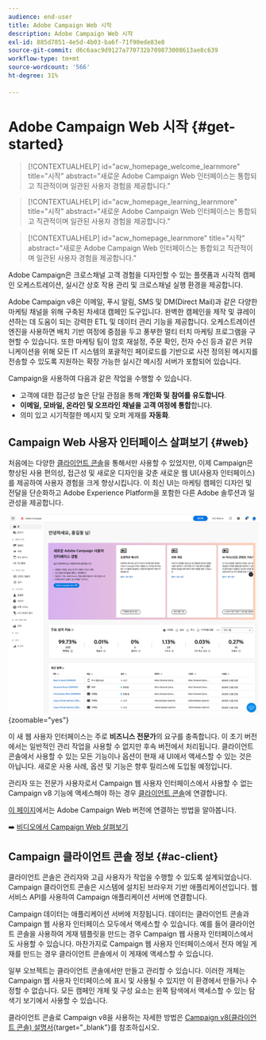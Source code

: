 ```yaml
---
audience: end-user
title: Adobe Campaign Web 시작
description: Adobe Campaign Web 시작
exl-id: 885d7851-4e5d-4b03-ba6f-71f90ede83e8
source-git-commit: d6c6aac9d9127a770732b709873008613ae8c639
workflow-type: tm+mt
source-wordcount: '566'
ht-degree: 31%

---
```


# Adobe Campaign Web 시작 {#get-started}

>[!CONTEXTUALHELP]
>id="acw_homepage_welcome_learnmore"
>title="시작"
>abstract="새로운 Adobe Campaign Web 인터페이스는 통합되고 직관적이며 일관된 사용자 경험을 제공합니다."

>[!CONTEXTUALHELP]
>id="acw_homepage_learning_learnmore"
>title="시작"
>abstract="새로운 Adobe Campaign Web 인터페이스는 통합되고 직관적이며 일관된 사용자 경험을 제공합니다."

>[!CONTEXTUALHELP]
>id="acw_homepage_learnmore"
>title="시작"
>abstract="새로운 Adobe Campaign Web 인터페이스는 통합되고 직관적이며 일관된 사용자 경험을 제공합니다."

Adobe Campaign은 크로스채널 고객 경험을 디자인할 수 있는 플랫폼과 시각적 캠페인 오케스트레이션, 실시간 상호 작용 관리 및 크로스채널 실행 환경을 제공합니다.

Adobe Campaign v8은 이메일, 푸시 알림, SMS 및 DM(Direct Mail)과 같은 다양한 마케팅 채널을 위해 구축된 차세대 캠페인 도구입니다. 완벽한 캠페인을 제작 및 큐레이션하는 데 도움이 되는 강력한 ETL 및 데이터 관리 기능을 제공합니다. 오케스트레이션 엔진을 사용하면 배치 기반 여정에 중점을 두고 풍부한 멀티 터치 마케팅 프로그램을 구현할 수 있습니다. 또한 마케팅 팀이 암호 재설정, 주문 확인, 전자 수신 등과 같은 커뮤니케이션을 위해 모든 IT 시스템의 포괄적인 페이로드를 기반으로 사전 정의된 메시지를 전송할 수 있도록 지원하는 확장 가능한 실시간 메시징 서버가 포함되어 있습니다.

Campaign을 사용하여 다음과 같은 작업을 수행할 수 있습니다.

* 고객에 대한 접근성 높은 단일 관점을 통해 **개인화 및 참여를 유도합니다**.
* **이메일, 모바일, 온라인 및 오프라인 채널을 고객 여정에 통합**&#x200B;합니다.
* 의미 있고 시기적절한 메시지 및 오퍼 게재를 **자동화**.

## Campaign Web 사용자 인터페이스 살펴보기 {#web}

처음에는 다양한 [클라이언트 콘솔](#ac-client)을 통해서만 사용할 수 있었지만, 이제 Campaign은 향상된 사용 편의성, 접근성 및 새로운 디자인을 갖춘 새로운 웹 UI(사용자 인터페이스)를 제공하여 사용자 경험을 크게 향상시킵니다. 이 최신 UI는 마케팅 캠페인 디자인 및 전달을 단순화하고 Adobe Experience Platform을 포함한 다른 Adobe 솔루션과 일관성을 제공합니다.

![Adobe Campaign 웹 사용자 인터페이스 홈 화면의 스크린샷](assets/home.png){zoomable="yes"}

이 새 웹 사용자 인터페이스는 주로 **비즈니스 전문가**&#x200B;의 요구를 충족합니다. 이 초기 버전에서는 일반적인 관리 작업을 사용할 수 없지만 후속 버전에서 처리됩니다. 클라이언트 콘솔에서 사용할 수 있는 모든 기능이나 옵션이 현재 새 UI에서 액세스할 수 있는 것은 아닙니다. 새로운 사용 사례, 옵션 및 기능은 향후 릴리스에 도입될 예정입니다.

관리자 또는 전문가 사용자로서 Campaign 웹 사용자 인터페이스에서 사용할 수 없는 Campaign v8 기능에 액세스해야 하는 경우 [클라이언트 콘솔](#ac-client)에 연결합니다.

[이 페이지](connect-to-campaign.md)에서는 Adobe Campaign Web 버전에 연결하는 방법을 알아봅니다.

➡️ [비디오에서 Campaign Web 살펴보기](#video)

## Campaign 클라이언트 콘솔 정보 {#ac-client}

클라이언트 콘솔은 관리자와 고급 사용자가 작업을 수행할 수 있도록 설계되었습니다. Campaign 클라이언트 콘솔은 시스템에 설치된 브라우저 기반 애플리케이션입니다. 웹 서비스 API를 사용하여 Campaign 애플리케이션 서버에 연결합니다.

Campaign 데이터는 애플리케이션 서버에 저장됩니다. 데이터는 클라이언트 콘솔과 Campaign 웹 사용자 인터페이스 모두에서 액세스할 수 있습니다. 예를 들어 클라이언트 콘솔을 사용하여 게재 템플릿을 만드는 경우 Campaign 웹 사용자 인터페이스에서도 사용할 수 있습니다. 마찬가지로 Campaign 웹 사용자 인터페이스에서 전자 메일 게재를 만드는 경우 클라이언트 콘솔에서 이 게재에 액세스할 수 있습니다.

일부 오브젝트는 클라이언트 콘솔에서만 만들고 관리할 수 있습니다. 이러한 개체는 Campaign 웹 사용자 인터페이스에 표시 및 사용될 수 있지만 이 환경에서 만들거나 수정할 수 없습니다. 모든 캠페인 개체 및 구성 요소는 왼쪽 탐색에서 액세스할 수 있는 탐색기 보기에서 사용할 수 있습니다.

클라이언트 콘솔로 Campaign v8을 사용하는 자세한 방법은 [Campaign v8(클라이언트 콘솔) 설명서](https://experienceleague.adobe.com/docs/campaign/campaign-v8/campaign-home.html?lang=ko){target="_blank"}를 참조하십시오.

<!--
## How-to video {#video}

Learn how to access and navigate the Campaign Web user interface and how to customize the inventory lists. Discover the AI-powered Knowledge Assistant.

>[!VIDEO](https://video.tv.adobe.com/v/3427278?quality=12)
-->

<!--
## Get started for marketers and administrators

>[!BEGINTABS]

>[!TAB Get started for Marketers]

**Discover the interface**

The new Adobe Campaign Web interface offers a modern and intuitive user experience to simplify marketing campaign design and delivery. Learn more in this section. [Learn more](user-interface.md)

**Use plans, programs, campaigns**

Adobe Campaign allows you to easily orchestrate your targeted marketing initiatives, using the built-in campaign management capability. With the ability to define a schedule, you can plan the duration and timing of your campaigns to align with strategic objectives and maximize audience engagement. [Learn more](../campaigns/gs-campaigns.md)

**Create and manage profiles and audiences**

A profile is a record stored in the database, serving as a key component to create audiences for deliveries and add personalization data to your content. Learn how to access, manage, and explore profiles using the Campaign Web User Interface in [this page](../audience/gs-audiences-recipients.md).

Audiences are sets of profiles who share similar behaviors and/or characteristics. This collection of people can either be generated, selected, or loaded. Once created, audiences can be leveraged as the target population of your deliveries. Learn how to build and manage audiences, how to select audiences for a delivery, and define control groups. Learn how to build and manage audiences, how to select audiences for a delivery, and define control groups in [this section](../audience/delivery-recipients.md).

**Configure workflows**

With workflows, you can orchestrate the full range of processes and tasks, improve the speed and scale of every aspect of your marketing campaigns, from creating segments and preparing messages to delivery. Plus, you can get your channels in sync with a single, easy-to-use interface for campaign orchestration.

Understand how workflows work and how to create a targeting workflow in this how-to video:

>[!VIDEO](https://video.tv.adobe.com/v/3427293?quality=12)

Adobe Campaign Web user interface features a query modeler that simplifies the process of filtering the database based on various criteria. Learn how to use it in [this section](../query/query-modeler-overview.md)

**Work with deliveries**

You can create standalone deliveries from the **Deliveries** left menu, or create deliveries in the context of a workflow, included or not in a campaign. Learn how to create a delivery in [this page](../msg/gs-deliveries.md).

For an accelerated and improved design process, you can create delivery templates to easily reuse custom content and settings across your campaigns. This functionality enables you to standardize the creative look and feel, in order to be quicker in executing and launching campaigns. [Learn more](../msg/delivery-template.md)

Delivery settings are technical delivery parameters that are defined in the delivery template. They can be overloaded for each delivery. These settings are available from the **Settings** button available when editing a delivery or a delivery template.

Adobe Campaign Web dynamic content capabilities allow you to customize your content based on the information you have gathered about your recipients. By utilizing dynamic content, you ensure that your marketing efforts are more relevant, avoiding marketing unwanted or unnecessary products or services. Learn more about dynamic content in [this section](../content/fragments.md).

Once your delivery content has been defined, you can use profiles and test profiles to preview and test it before sending the message. This is a crucial step to ensure that it is accurate but also free of errors both in content and personalization settings.

* **Send email** - Learn how to create an email delivery from scratch, define the audience, design the content, simulate preview, and send a proof.
    Learn how to create your first targeted email. In this use case, you schedule the sending of an email to Silver and Gold loyalty members on a specific date.

    The Email Designer enables you to create captivating, individually tailored emails through an intuitive drag-and-drop interface.

    Learn how to preview email message content and personalization, send test deliveries (proofs) to specific recipients or subscribers for testing and validation, and check the email rendering in popular desktop, mobile, and web-based clients.

* **Send SMS** - SMS deliveries provide a practical and efficient way to send text messages to your customers' mobile devices. With this feature, you can create, personalize, and preview text-based messages for effective communication.

* **Send push notifications** - Push notifications are essential for reaching out to your mobile app users, even when they're not actively using your app. They serve various purposes like providing updates, driving specific actions, and notifying about deals.

    Adobe Campaign v8 can send rich push notifications. Parameters and settings depend on the mobile operating system:
    * Android Rich push documentation
    * iOS Rich push documentation

* **Send direct mail** - Direct mail is an offline channel that allows you to produce files to mass deliver personalized letters to your customers such as postcards, flyers, or catalogs. When creating a direct mail delivery, Adobe Campaign automatically generates an extraction file containing all the targeted profiles and selected data, such as postal addresses and profile attributes.<br/>

* **Create landing pages** - Adobe Campaign allows you to create, design, and share landing pages. Landing pages enable you to direct your users to online forms where they can update their data, opt-in/out from receiving your communications, or subscribe to a specific service such as a newsletter.

* **Use reporting** -  Adobe Campaign suite of reporting tools provides valuable insights into the effectiveness of your marketing efforts, allowing you to optimize your campaigns for maximum impact.

    Dynamic Reporting provides fully customizable and real-time reports to measure the impact of your marketing activities. It adds access to profile data, enabling demographic analysis by profile dimensions such as gender, city, and age in addition to functional email campaign data like opens and clicks.

>[!TAB Get started for Admins]

**Work with the client console** 

* **Install client console** - Learn how to download and install the Adobe Campaign Client Console, create and manage your connections to multiple environments, and verify access to the Adobe Campaign Client console with this tutorial video.

    Learn how to download, install, and manage the Adobe Campaign Client Console with this documentation.

* **Discover console client interface** - Learn about the Adobe Campaign V8 user interface and how to navigate the main features with this tutorial video.

    You can access Adobe Campaign via its client console or its Web user interface. You can also use APIs to manage data and perform tasks in your Campaign platform.

**Understand Campaign general architecture**

Learn about the typical Adobe Campaign solution deployment.

Adobe Campaign is a cross-channel marketing solution that automates email, mobile, social, and offline campaigns. Adobe Campaign provides a central place to access your customer data and profiles. Use Adobe Campaign to orchestrate consistent experiences for your customers, design, execute, and personalize your marketing across channels, while improving customer experiences on every device and touchpoint.

**Administrate environment**

* **Connect to your environment(s)** - Once the client console is installed, follow the steps in this documentation to create the connection to the application server.

* **Define permissions** - Adobe Campaign lets you define and manage the rights assigned to users. These permissions are defined by combining operator group permissions, named rights, and permissions on folders.

* **Use Campaign control panel** - The Adobe Campaign Control Panel allows Adobe Campaign administrators to monitor key assets and perform administrative tasks, such as managing the SFTP storage by instance, managing GPG keys, or subdomains and certificates.

    Control Panel allows you to set up new connections to your instances by adding IP address ranges to the allow list.
    Subdomain configuration allows you to configure a sub-section of your domain (technically a "DNS zone") for use with Adobe Campaign.
    In the Control Panel, you can interact with all SFTP servers that are connected to Campaign instances that you have access to.

* **Use the audit trail** - In Adobe Campaign Web User Interface, the Audit trail feature provides users with full visibility into all modifications made to important entities within your instance, typically those that significantly impact a smooth operation of the instance.

**Set up user interface**

* **Customize campaign UI** - Guidelines for managing user interface settings like lists, units, or data display.

* **Add custom fields** - Custom fields are additional attributes added to the out-of-the-box schemas through the Adobe Campaign console. These custom fields are displayed in various screens, for example, the details of a profile or a test profile.

**Set up the branding**

Every company has brand guidelines that define both visual elements and technical details. Adobe Campaign helps you manage these guidelines centrally, so you can present a consistent brand image to your customers in everything you do, from logos in emails to the URLs and domains used in your campaigns.

**Understand data model creation**

Adobe Campaign comes with a pre-defined data model. This section gives some details on the built-in tables of the Adobe Campaign data model and their interaction. Adobe Campaign relies on a Cloud database containing tables that are linked together.

A schema is an XML document associated with a database table. It defines data structure and describes the SQL definition of the table.
When you create or extend a schema, you need to create or modify the associated input forms to make those changes visible to end-users.
An input form lets you edit an instance associated with a data schema from the Adobe Campaign client console. The form is identified by its name and namespace.

**Understand data management**

Use Adobe Campaign workflows to improve the speed and scale of every aspect of your marketing campaigns, from creating segments and preparing messages to delivery.

Campaign helps you add contacts to the Cloud database. You can load a file, schedule and automate multiple contact updates, collect data on the Web, or enter profile information directly into the recipient table.

You can easily export your different reports to PDF or CSV format, which enables you to share, manipulate, or print them.
Quarantine is the way to manage the invalid addresses in deliveries.

**About delivery management**

Campaign Optimization is the Adobe Campaign module which lets you control, filter, and monitor the sending of deliveries. To avoid conflicts between campaigns, Adobe Campaign can test various combinations by applying specific constraint rules. This guarantees that the messages sent meet the needs and expectations of customers and company communication policies.

All marketing campaigns are based on a template, which stores main characteristics and capabilities. Campaign comes with a built-in template to create campaigns. This template has all functionalities enabled: Documents, Seed addresses, Approvals, Delivery outlines, etc.

Learn how to set up and manage subscriptions and target subscribers.

**Work with templates**

* **Campaigns** - Campaign templates contain pre-configured settings which can be reused for creating new campaigns. A set of built-in templates is available to help you get started.

* **Delivery** - For an accelerated and improved design process, you can create delivery templates to easily reuse custom content and settings across your campaigns. This functionality enables you to standardize the creative look and feel, in order to be quicker in executing and launching campaigns.

* **Workflows** - Workflow templates contain pre-configured settings and activities which can be reused for creating new workflows. Using a workflow template is a best practice if you need to regularly import files with the same structure.

* **Content blocks** - Learn how to create dynamic content blocks and how to use them to personalize the content of your email delivery.

* **Landing pages** - Once you design your landing page content, you can save it for future reuse.

* **Content fragments** - A content fragment is a reusable component that can be referenced in one or more messages. When modifying a fragment, every content using it is updated.

* **Triggers** - Each event can trigger a personalized message. For this to happen, you need to create a message template to match each event type. Templates contain the necessary information for personalizing the transactional message.

**Use subscription services**

Use Adobe Campaign Web to manage and create your services such as newsletters, and to check the subscriptions or unsubscriptions to these services.

**Configure delivery sending**

External accounts are used by technical processes such as technical workflows or campaign workflows. For example, when setting up a file transfer in a workflow or a data exchange with any other application (Adobe Target, Experience Manager, or other tools), you need to select an external account.

**Manage Adobe Campaign integrations**

You can connect your Campaign environment with Adobe Experience Cloud solutions and apps to combine capabilities.<br/>
Adobe Campaign comes with several connectors that allow you to communicate with external applications, connect to database engines, and share and synchronize data. These connections are configured by Adobe.

Here are the possible integrations:

**Use transactional messages**

Transactional messaging (Message Center) is a Campaign module designed for managing trigger messages. These notifications are generated from events triggered from information systems, and can include: invoices, order confirmations, shipping confirmations, password changes, product unavailability notifications, account statements, website account creations, and more.

**Use reporting**

Adobe Campaign provides a set of reporting tools.

>[!ENDTABS]

-->